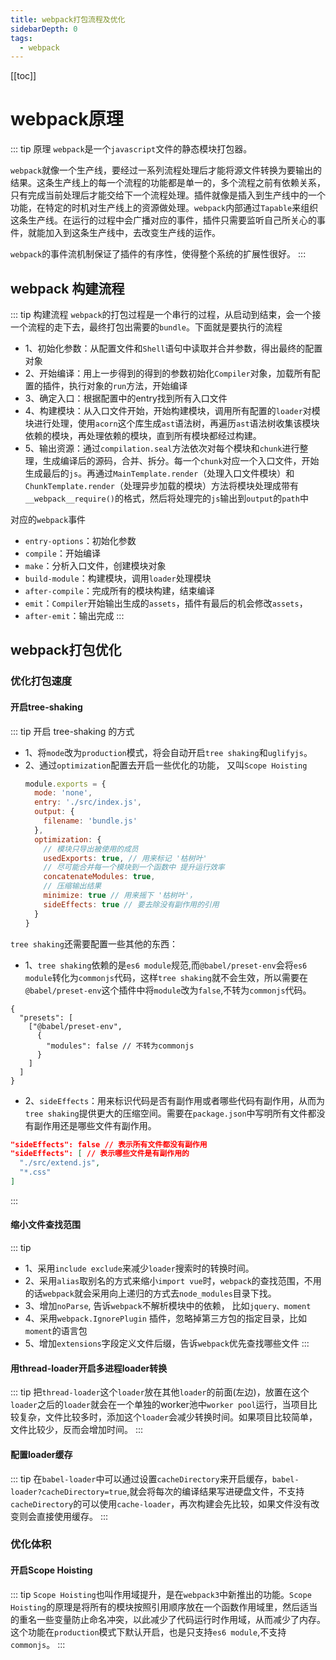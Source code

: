 ```yaml
---
title: webpack打包流程及优化
sidebarDepth: 0
tags:
  - webpack
---
```

[[toc]]
# webpack原理
::: tip 原理
`webpack`是一个`javascript`文件的静态模块打包器。

`webpack`就像一个生产线，要经过一系列流程处理后才能将源文件转换为要输出的结果。这条生产线上的每一个流程的功能都是单一的，多个流程之前有依赖关系，只有完成当前处理后才能交给下一个流程处理。插件就像是插入到生产线中的一个功能，在特定的时机对生产线上的资源做处理。`webpack`内部通过`Tapable`来组织这条生产线。在运行的过程中会广播对应的事件，插件只需要监听自己所关心的事件，就能加入到这条生产线中，去改变生产线的运作。

`webpack`的事件流机制保证了插件的有序性，使得整个系统的扩展性很好。
:::

## webpack 构建流程
::: tip 构建流程
`webpack`的打包过程是一个串行的过程，从启动到结束，会一个接一个流程的走下去，最终打包出需要的`bundle`。下面就是要执行的流程

- 1、初始化参数：从配置文件和`Shell`语句中读取并合并参数，得出最终的配置对象
- 2、开始编译：用上一步得到的得到的参数初始化`Compiler`对象，加载所有配置的插件，执行对象的`run`方法，开始编译
- 3、确定入口：根据配置中的entry找到所有入口文件
- 4、构建模块：从入口文件开始，开始构建模块，调用所有配置的`loader`对模块进行处理，使用`acorn`这个库生成`ast`语法树，再遍历`ast`语法树收集该模块依赖的模块，再处理依赖的模块，直到所有模块都经过构建。
- 5、输出资源：通过`compilation.seal`方法依次对每个模块和`chunk`进行整理，生成编译后的源码，合并、拆分。每一个`chunk`对应一个入口文件，开始生成最后的`js`。再通过`MainTemplate.render`（处理入口文件模块）和`ChunkTemplate.render`（处理异步加载的模块）方法将模块处理成带有`__webpack__require()`的格式，然后将处理完的`js`输出到`output`的`path`中


对应的`webpack`事件
- `entry-options`：初始化参数
- `compile`：开始编译
- `make`：分析入口文件，创建模块对象
- `build-module`：构建模块，调用`loader`处理模块
- `after-compile`：完成所有的模块构建，结束编译
- `emit`：`Compiler`开始输出生成的`assets`，插件有最后的机会修改`assets`，
- `after-emit`：输出完成
:::

## webpack打包优化
### 优化打包速度
#### 开启tree-shaking
::: tip 开启 tree-shaking 的方式
- 1、将`mode`改为`production`模式，将会自动开启`tree shaking`和`uglifyjs`。
- 2、通过`optimization`配置去开启一些优化的功能， 又叫`Scope Hoisting`
  ```js
  module.exports = {
    mode: 'none',
    entry: './src/index.js',
    output: {
      filename: 'bundle.js'
    },
    optimization: {
      // 模块只导出被使用的成员
      usedExports: true, // 用来标记 '枯树叶'
      // 尽可能合并每一个模块到一个函数中 提升运行效率
      concatenateModules: true, 
      // 压缩输出结果
      minimize: true // 用来摇下 '枯树叶'，
      sideEffects: true // 要去除没有副作用的引用
    }
  }
  ```
`tree shaking`还需要配置一些其他的东西：
- 1、`tree shaking`依赖的是`es6 module`规范,而`@babel/preset-env`会将`es6 module`转化为`commonjs`代码，这样`tree shaking`就不会生效，所以需要在`@babel/preset-env`这个插件中将`module`改为`false`,不转为`commonjs`代码。
```.babelrc
{
  "presets": [
    ["@babel/preset-env",
      {
        "modules": false // 不转为commonjs
      }
    ]
  ]
}
```
- 2、`sideEffects`：用来标识代码是否有副作用或者哪些代码有副作用，从而为`tree shaking`提供更大的压缩空间。需要在`package.json`中写明所有文件都没有副作用还是哪些文件有副作用。
```json
"sideEffects": false // 表示所有文件都没有副作用
"sideEffects": [ // 表示哪些文件是有副作用的
  "./src/extend.js",
  "*.css"
]

```
:::
#### 缩小文件查找范围
::: tip
- 1、采用`include exclude`来减少`loader`搜索时的转换时间。
- 2、采用`alias`取别名的方式来缩小`import vue`时，`webpack`的查找范围，不用的话`webpack`就会采用向上递归的方式去`node_modules`目录下找。
- 3、增加`noParse`, 告诉`webpack`不解析模块中的依赖， 比如`jquery、moment`
- 4、采用`webpack.IgnorePlugin` 插件，忽略掉第三方包的指定目录，比如`moment`的语言包
- 5、增加`extensions`字段定义文件后缀，告诉`webpack`优先查找哪些文件
:::

#### 用thread-loader开启多进程loader转换
::: tip 
把`thread-loader`这个`loader`放在其他`loader`的前面(左边)，放置在这个`loader`之后的`loader`就会在一个单独的worker池中`worker pool`运行，当项目比较复杂，文件比较多时，添加这个`loader`会减少转换时间。如果项目比较简单，文件比较少，反而会增加时间。
:::

#### 配置loader缓存
::: tip 
在`babel-loader`中可以通过设置`cacheDirectory`来开启缓存，`babel-loader?cacheDirectory=true`,就会将每次的编译结果写进硬盘文件，不支持`cacheDirectory`的可以使用`cache-loader`，再次构建会先比较，如果文件没有改变则会直接使用缓存。
:::

### 优化体积
#### 开启Scope Hoisting
::: tip
`Scope Hoisting`也叫作用域提升，是在`webpack3`中新推出的功能。`Scope Hoisting`的原理是将所有的模块按照引用顺序放在一个函数作用域里，然后适当的重名一些变量防止命名冲突，以此减少了代码运行时作用域，从而减少了内存。这个功能在`production`模式下默认开启，也是只支持`es6 module`,不支持`commonjs`。
:::